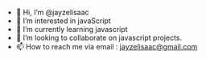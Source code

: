 - 👋 Hi, I’m @jayzelisaac
- 👀 I’m interested in javaScript
- 🌱 I’m currently learning javascript
- 💞️ I’m looking to collaborate on javascript projects.
- 📫 How to reach me via email : jayzelisaac@gmail.com

<!---
jayzelisaac/jayzelisaac is a ✨ special ✨ repository because its `README.md` (this file) appears on your GitHub profile.
You can click the Preview link to take a look at your changes.
--->

